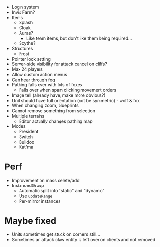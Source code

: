 - Login system
- Invis Farm?
- Items
  - Splash
  - Cloak
  - Auras?
    - Like team items, but don't like them being required...
  - Scythe?
- Structures
  - Frost
- Pointer lock setting
- Server-side visibility for attack cancel on cliffs?
- Max 24 players
- Allow custom action menus
- Can hear through fog
- Pathing falls over with lots of foxes
  - Falls over when spam clicking movement orders
- Image tell (already have, make more obvious?)
- Unit should have full orientation (not be symmetric) - wolf & fox
- When changing zoom, blueprints
- Cannot remove something from selection
- Multiple terrains
  - Editor actually changes pathing map
- Modes
  - President
  - Switch
  - Bulldog
  - Kat'ma

# Perf

- Improvement on mass delete/add
- InstancedGroup
  - Automatic split into "static" and "dynamic"
  - Use `updateRange`
  - Per-mirror instances

# Maybe fixed

- Units sometimes get stuck on corners still...
- Sometimes an attack claw entity is left over on clients and not removed
